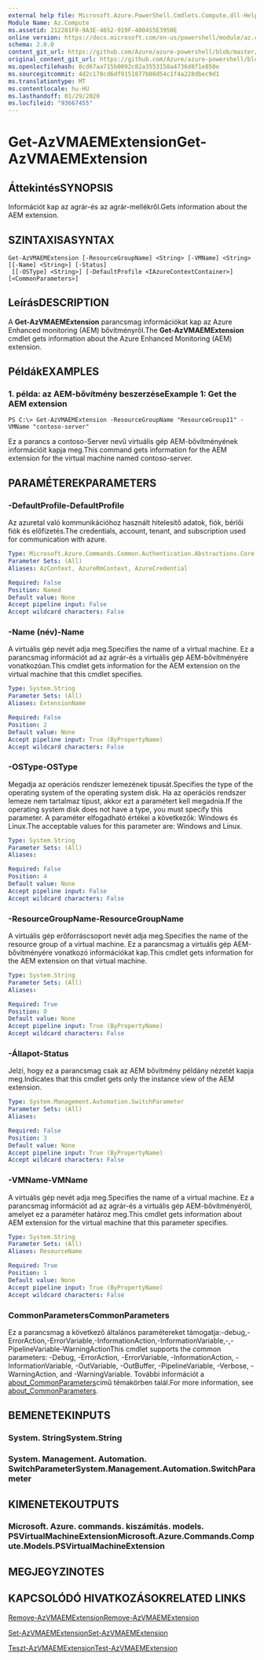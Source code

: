 ```yaml
---
external help file: Microsoft.Azure.PowerShell.Cmdlets.Compute.dll-Help.xml
Module Name: Az.Compute
ms.assetid: 212281F0-9A3E-4652-919F-400455E3950E
online version: https://docs.microsoft.com/en-us/powershell/module/az.compute/get-azvmaemextension
schema: 2.0.0
content_git_url: https://github.com/Azure/azure-powershell/blob/master/src/Compute/Compute/help/Get-AzVMAEMExtension.md
original_content_git_url: https://github.com/Azure/azure-powershell/blob/master/src/Compute/Compute/help/Get-AzVMAEMExtension.md
ms.openlocfilehash: 8cd67aa715b0092c82a3553158a4736d8f1e850e
ms.sourcegitcommit: 4d2c178cd6df9151877b08d54c1f4a228dbec9d1
ms.translationtype: MT
ms.contentlocale: hu-HU
ms.lasthandoff: 01/29/2020
ms.locfileid: "93667455"
---
```

# <span data-ttu-id="fa899-101">Get-AzVMAEMExtension</span><span class="sxs-lookup"><span data-stu-id="fa899-101">Get-AzVMAEMExtension</span></span>

## <span data-ttu-id="fa899-102">Áttekintés</span><span class="sxs-lookup"><span data-stu-id="fa899-102">SYNOPSIS</span></span>
<span data-ttu-id="fa899-103">Információt kap az agrár-és az agrár-mellékről.</span><span class="sxs-lookup"><span data-stu-id="fa899-103">Gets information about the AEM extension.</span></span>

## <span data-ttu-id="fa899-104">SZINTAXISA</span><span class="sxs-lookup"><span data-stu-id="fa899-104">SYNTAX</span></span>

```
Get-AzVMAEMExtension [-ResourceGroupName] <String> [-VMName] <String> [[-Name] <String>] [-Status]
 [[-OSType] <String>] [-DefaultProfile <IAzureContextContainer>] [<CommonParameters>]
```

## <span data-ttu-id="fa899-105">Leírás</span><span class="sxs-lookup"><span data-stu-id="fa899-105">DESCRIPTION</span></span>
<span data-ttu-id="fa899-106">A **Get-AzVMAEMExtension** parancsmag információkat kap az Azure Enhanced monitoring (AEM) bővítményről.</span><span class="sxs-lookup"><span data-stu-id="fa899-106">The **Get-AzVMAEMExtension** cmdlet gets information about the Azure Enhanced Monitoring (AEM) extension.</span></span>

## <span data-ttu-id="fa899-107">Példák</span><span class="sxs-lookup"><span data-stu-id="fa899-107">EXAMPLES</span></span>

### <span data-ttu-id="fa899-108">1. példa: az AEM-bővítmény beszerzése</span><span class="sxs-lookup"><span data-stu-id="fa899-108">Example 1: Get the AEM extension</span></span>
```
PS C:\> Get-AzVMAEMExtension -ResourceGroupName "ResourceGroup11" -VMName "contoso-server"
```

<span data-ttu-id="fa899-109">Ez a parancs a contoso-Server nevű virtuális gép AEM-bővítményének információit kapja meg.</span><span class="sxs-lookup"><span data-stu-id="fa899-109">This command gets information for the AEM extension for the virtual machine named contoso-server.</span></span>

## <span data-ttu-id="fa899-110">PARAMÉTEREK</span><span class="sxs-lookup"><span data-stu-id="fa899-110">PARAMETERS</span></span>

### <span data-ttu-id="fa899-111">-DefaultProfile</span><span class="sxs-lookup"><span data-stu-id="fa899-111">-DefaultProfile</span></span>
<span data-ttu-id="fa899-112">Az azuretal való kommunikációhoz használt hitelesítő adatok, fiók, bérlői fiók és előfizetés.</span><span class="sxs-lookup"><span data-stu-id="fa899-112">The credentials, account, tenant, and subscription used for communication with azure.</span></span>

```yaml
Type: Microsoft.Azure.Commands.Common.Authentication.Abstractions.Core.IAzureContextContainer
Parameter Sets: (All)
Aliases: AzContext, AzureRmContext, AzureCredential

Required: False
Position: Named
Default value: None
Accept pipeline input: False
Accept wildcard characters: False
```

### <span data-ttu-id="fa899-113">-Name (név)</span><span class="sxs-lookup"><span data-stu-id="fa899-113">-Name</span></span>
<span data-ttu-id="fa899-114">A virtuális gép nevét adja meg.</span><span class="sxs-lookup"><span data-stu-id="fa899-114">Specifies the name of a virtual machine.</span></span>
<span data-ttu-id="fa899-115">Ez a parancsmag információt ad az agrár-és a virtuális gép AEM-bővítményére vonatkozóan.</span><span class="sxs-lookup"><span data-stu-id="fa899-115">This cmdlet gets information for the AEM extension on the virtual machine that this cmdlet specifies.</span></span>

```yaml
Type: System.String
Parameter Sets: (All)
Aliases: ExtensionName

Required: False
Position: 2
Default value: None
Accept pipeline input: True (ByPropertyName)
Accept wildcard characters: False
```

### <span data-ttu-id="fa899-116">-OSType</span><span class="sxs-lookup"><span data-stu-id="fa899-116">-OSType</span></span>
<span data-ttu-id="fa899-117">Megadja az operációs rendszer lemezének típusát.</span><span class="sxs-lookup"><span data-stu-id="fa899-117">Specifies the type of the operating system of the operating system disk.</span></span>
<span data-ttu-id="fa899-118">Ha az operációs rendszer lemeze nem tartalmaz típust, akkor ezt a paramétert kell megadnia.</span><span class="sxs-lookup"><span data-stu-id="fa899-118">If the operating system disk does not have a type, you must specify this parameter.</span></span>
<span data-ttu-id="fa899-119">A paraméter elfogadható értékei a következők: Windows és Linux.</span><span class="sxs-lookup"><span data-stu-id="fa899-119">The acceptable values for this parameter are: Windows and Linux.</span></span>

```yaml
Type: System.String
Parameter Sets: (All)
Aliases:

Required: False
Position: 4
Default value: None
Accept pipeline input: False
Accept wildcard characters: False
```

### <span data-ttu-id="fa899-120">-ResourceGroupName</span><span class="sxs-lookup"><span data-stu-id="fa899-120">-ResourceGroupName</span></span>
<span data-ttu-id="fa899-121">A virtuális gép erőforráscsoport nevét adja meg.</span><span class="sxs-lookup"><span data-stu-id="fa899-121">Specifies the name of the resource group of a virtual machine.</span></span>
<span data-ttu-id="fa899-122">Ez a parancsmag a virtuális gép AEM-bővítményére vonatkozó információkat kap.</span><span class="sxs-lookup"><span data-stu-id="fa899-122">This cmdlet gets information for the AEM extension on that virtual machine.</span></span>

```yaml
Type: System.String
Parameter Sets: (All)
Aliases:

Required: True
Position: 0
Default value: None
Accept pipeline input: True (ByPropertyName)
Accept wildcard characters: False
```

### <span data-ttu-id="fa899-123">-Állapot</span><span class="sxs-lookup"><span data-stu-id="fa899-123">-Status</span></span>
<span data-ttu-id="fa899-124">Jelzi, hogy ez a parancsmag csak az AEM bővítmény példány nézetét kapja meg.</span><span class="sxs-lookup"><span data-stu-id="fa899-124">Indicates that this cmdlet gets only the instance view of the AEM extension.</span></span>

```yaml
Type: System.Management.Automation.SwitchParameter
Parameter Sets: (All)
Aliases:

Required: False
Position: 3
Default value: None
Accept pipeline input: True (ByPropertyName)
Accept wildcard characters: False
```

### <span data-ttu-id="fa899-125">-VMName</span><span class="sxs-lookup"><span data-stu-id="fa899-125">-VMName</span></span>
<span data-ttu-id="fa899-126">A virtuális gép nevét adja meg.</span><span class="sxs-lookup"><span data-stu-id="fa899-126">Specifies the name of a virtual machine.</span></span>
<span data-ttu-id="fa899-127">Ez a parancsmag információt ad az agrár-és a virtuális gép AEM-bővítményéről, amelyet ez a paraméter határoz meg.</span><span class="sxs-lookup"><span data-stu-id="fa899-127">This cmdlet gets information about AEM extension for the virtual machine that this parameter specifies.</span></span>

```yaml
Type: System.String
Parameter Sets: (All)
Aliases: ResourceName

Required: True
Position: 1
Default value: None
Accept pipeline input: True (ByPropertyName)
Accept wildcard characters: False
```

### <span data-ttu-id="fa899-128">CommonParameters</span><span class="sxs-lookup"><span data-stu-id="fa899-128">CommonParameters</span></span>
<span data-ttu-id="fa899-129">Ez a parancsmag a következő általános paramétereket támogatja:-debug,-ErrorAction,-ErrorVariable,-InformationAction,-InformationVariable,-,-PipelineVariable-WarningAction</span><span class="sxs-lookup"><span data-stu-id="fa899-129">This cmdlet supports the common parameters: -Debug, -ErrorAction, -ErrorVariable, -InformationAction, -InformationVariable, -OutVariable, -OutBuffer, -PipelineVariable, -Verbose, -WarningAction, and -WarningVariable.</span></span> <span data-ttu-id="fa899-130">További információt a [about_CommonParameters](https://go.microsoft.com/fwlink/?LinkID=113216)című témakörben talál.</span><span class="sxs-lookup"><span data-stu-id="fa899-130">For more information, see [about_CommonParameters](https://go.microsoft.com/fwlink/?LinkID=113216).</span></span>

## <span data-ttu-id="fa899-131">BEMENETEK</span><span class="sxs-lookup"><span data-stu-id="fa899-131">INPUTS</span></span>

### <span data-ttu-id="fa899-132">System. String</span><span class="sxs-lookup"><span data-stu-id="fa899-132">System.String</span></span>

### <span data-ttu-id="fa899-133">System. Management. Automation. SwitchParameter</span><span class="sxs-lookup"><span data-stu-id="fa899-133">System.Management.Automation.SwitchParameter</span></span>

## <span data-ttu-id="fa899-134">KIMENETEK</span><span class="sxs-lookup"><span data-stu-id="fa899-134">OUTPUTS</span></span>

### <span data-ttu-id="fa899-135">Microsoft. Azure. commands. kiszámítás. models. PSVirtualMachineExtension</span><span class="sxs-lookup"><span data-stu-id="fa899-135">Microsoft.Azure.Commands.Compute.Models.PSVirtualMachineExtension</span></span>

## <span data-ttu-id="fa899-136">MEGJEGYZI</span><span class="sxs-lookup"><span data-stu-id="fa899-136">NOTES</span></span>

## <span data-ttu-id="fa899-137">KAPCSOLÓDÓ HIVATKOZÁSOK</span><span class="sxs-lookup"><span data-stu-id="fa899-137">RELATED LINKS</span></span>

[<span data-ttu-id="fa899-138">Remove-AzVMAEMExtension</span><span class="sxs-lookup"><span data-stu-id="fa899-138">Remove-AzVMAEMExtension</span></span>](./Remove-AzVMAEMExtension.md)

[<span data-ttu-id="fa899-139">Set-AzVMAEMExtension</span><span class="sxs-lookup"><span data-stu-id="fa899-139">Set-AzVMAEMExtension</span></span>](./Set-AzVMAEMExtension.md)

[<span data-ttu-id="fa899-140">Teszt-AzVMAEMExtension</span><span class="sxs-lookup"><span data-stu-id="fa899-140">Test-AzVMAEMExtension</span></span>](./Test-AzVMAEMExtension.md)


